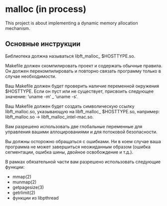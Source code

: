 # malloc (in process)
This project is about implementing a dynamic memory allocation mechanism.
## Основные инструкции
Библиотека должна называться libft_malloc_ $HOSTTYPE.so.

Makefile должен скомпилировать проект и содержать обычные правила. Он должен перекомпилировать и повторно связать программу только в случае необходимости.

Ваш Makefile должен будет проверить наличие переменной окружения $HOSTTYPE. Если он пуст или не существует, присвоить следующее значение: ‘uname -m‘ _ ‘uname -s‘.

Ваш Makefile должен будет создать символическую ссылку libft_malloc.so, указывающую на libft_malloc_ $HOSTTYPE.so, например: libft_malloc.so -> libft_malloc_intel-mac.so.

Вам разрешено использовать две глобальные переменные для управления вашими аллоцированиями и для потоковой безопасности.

Вы должны осторожно обращаться с ошибками. Ни в коем случае ваша программа не может завершиться неожиданным образом (ошибка сегментации, ошибка шины, двойное освобождение и т.д.).

В рамках обязательной части вам разрешено использовать следующие функции:
- mmap(2)
- munmap(2)
- getpagesize(3)
- getrlimit(2)
- функции из libpthread
